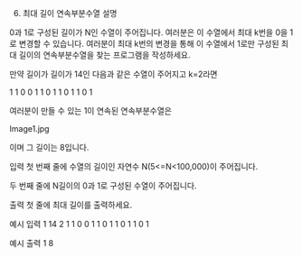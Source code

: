 6. 최대 길이 연속부분수열
설명

0과 1로 구성된 길이가 N인 수열이 주어집니다. 여러분은 이 수열에서 최대 k번을 0을 1로 변경할 수 있습니다. 여러분이 최대 k번의 변경을 통해 이 수열에서 1로만 구성된 최대 길이의 연속부분수열을 찾는 프로그램을 작성하세요.

만약 길이가 길이가 14인 다음과 같은 수열이 주어지고 k=2라면

1 1 0 0 1 1 0 1 1 0 1 1 0 1

여러분이 만들 수 있는 1이 연속된 연속부분수열은

Image1.jpg

이며 그 길이는 8입니다.


입력
첫 번째 줄에 수열의 길이인 자연수 N(5<=N<100,000)이 주어집니다.

두 번째 줄에 N길이의 0과 1로 구성된 수열이 주어집니다.


출력
첫 줄에 최대 길이를 출력하세요.


예시 입력 1
14 2
1 1 0 0 1 1 0 1 1 0 1 1 0 1

예시 출력 1
8
